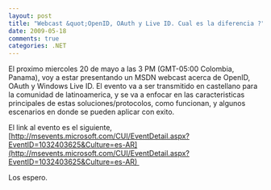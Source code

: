 ```yaml
---
layout: post
title: "Webcast &quot;OpenID, OAuth y Live ID. Cual es la diferencia ?"
date: 2009-05-18
comments: true
categories: .NET
---
```


El proximo miercoles 20 de mayo a las 3 PM (GMT-05:00 Colombia, Panama),
voy a estar presentando un MSDN webcast acerca de OpenID, OAuth
y Windows Live ID. El evento va a ser transmitido en castellano para la
comunidad de latinoamerica, y se va a enfocar en las caracteristicas
principales de estas soluciones/protocolos, como funcionan, y algunos
escenarios en donde se pueden aplicar con exito.

El link al evento es el siguiente,
[http://msevents.microsoft.com/CUI/EventDetail.aspx?EventID=1032403625&Culture=es-AR](http://msevents.microsoft.com/CUI/EventDetail.aspx?EventID=1032403625&Culture=es-AR) 

Los espero.

